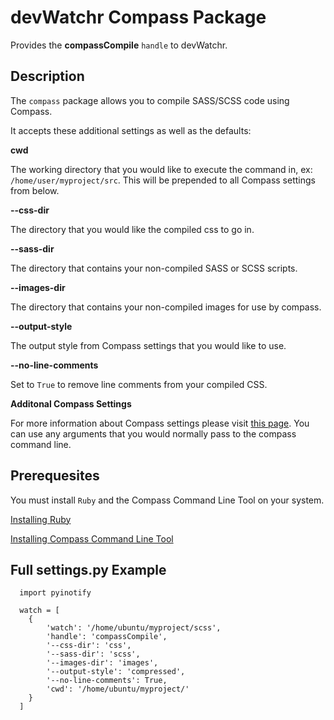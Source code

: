 devWatchr Compass Package
=========================

Provides the **compassCompile** ``handle`` to devWatchr.

Description
-----------

The ``compass`` package allows you to compile SASS/SCSS code using Compass.

It accepts these additional settings as well as the defaults:
  
**cwd**

  The working directory that you would like to execute the command in, ex: ``/home/user/myproject/src``. This will be prepended to all Compass settings from below.
  
**--css-dir**

  The directory that you would like the compiled css to go in.
  
**--sass-dir**

  The directory that contains your non-compiled SASS or SCSS scripts.
  
**--images-dir**

  The directory that contains your non-compiled images for use by compass.
  
**--output-style**

  The output style from Compass settings that you would like to use.
  
**--no-line-comments**

  Set to ``True`` to remove line comments from your compiled CSS.
  
**Additonal Compass Settings**

  For more information about Compass settings please visit [this page](http://compass-style.org/help/tutorials/configuration-reference/). You can use any arguments that you would normally pass to the compass command line.
  
Prerequesites
-------------

You must install ``Ruby`` and the Compass Command Line Tool on your system.

[Installing Ruby](http://www.ruby-lang.org/en/downloads/)

[Installing Compass Command Line Tool](http://compass-style.org/install/)
  
Full settings.py Example
------------------------

```
  import pyinotify
  
  watch = [
  	{
    	'watch': '/home/ubuntu/myproject/scss',
  		'handle': 'compassCompile',
  		'--css-dir': 'css',
  		'--sass-dir': 'scss',
  		'--images-dir': 'images',
  		'--output-style': 'compressed',
  		'--no-line-comments': True,
  		'cwd': '/home/ubuntu/myproject/'
  	}
  ]
```
